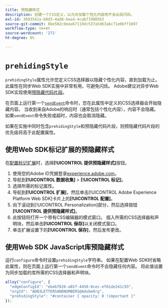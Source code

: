 ```yaml
---
title: 预隐藏样式
description: 创建一个CSS定义，以允许加载个性化内容而不会出现闪烁。
exl-id: 3693542a-69d3-4ad8-bea4-4cabf7d80563
source-git-commit: 8be502c9eea67119dc537a5d63a6c71e0bff1697
workflow-type: tm+mt
source-wordcount: '271'
ht-degree: 0%

---
```


# `prehidingStyle`

`prehidingStyle`属性允许您定义CSS选择器以隐藏个性化内容，直到加载为止。 此属性在同步Web SDK实施中非常有用，可避免闪烁。 Adobe建议对异步Web SDK实现使用[预隐藏代码片段](../../personalization/manage-flicker.md)。

在页面上运行第一个[`sendEvent`](../sendevent/overview.md)命令时，您在此属性中定义的CSS选择器会开始隐藏内容。 当收到来自Adobe的响应时（通常包括个性化内容），内容不会隐藏。 如果`sendEvent`命令失败或超时，内容也会取消隐藏。

如果在实施中同时包含`prehidingStyle`和预隐藏代码片段，则预隐藏代码片段的优先级将高于此配置属性。

## 使用Web SDK标记扩展的预隐藏样式

在[配置标记扩展](/help/tags/extensions/client/web-sdk/web-sdk-extension-configuration.md)时，选择&#x200B;**[!UICONTROL 提供预隐藏样式]**&#x200B;按钮。

1. 使用您的Adobe ID凭据登录[experience.adobe.com](https://experience.adobe.com)。
1. 导航到&#x200B;**[!UICONTROL 数据收集]** > **[!UICONTROL 标记]**。
1. 选择所需的标记属性。
1. 导航到&#x200B;**[!UICONTROL 扩展]**，然后单击[!UICONTROL Adobe Experience Platform Web SDK]卡片上的&#x200B;**[!UICONTROL 配置]**。
1. 向下滚动到[!UICONTROL Personalization]部分，然后选择按钮&#x200B;**[!UICONTROL 提供预隐藏样式]**。
1. 此按钮将打开一个带有CSS编辑器的模式窗口。 插入所需的CSS选择器和声明块，然后单击&#x200B;**[!UICONTROL 保存]**&#x200B;以关闭模式窗口。
1. 单击扩展设置下的&#x200B;**[!UICONTROL 保存]**，然后发布更改。

## 使用Web SDK JavaScript库预隐藏样式

运行`configure`命令时设置`prehidingStyle`字符串。 如果在配置Web SDK时省略此属性，则在页面上运行第一个`sendEvent`命令时不会隐藏任何内容。 将此值设置为同步加载的库所需的CSS选择器和声明块。

```js
alloy("configure", {
  "edgeConfigId": "ebebf826-a01f-4458-8cec-ef61de241c93",
  "orgId": "ADB3LETTERSANDNUMBERS@AdobeOrg",
  "prehidingStyle": "#container { opacity: 0 !important }"
});
```
